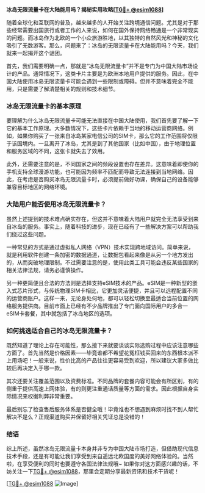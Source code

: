 **冰岛无限流量卡在大陆能用吗？揭秘实用攻略[[TG💪+ @esim1088](https://t.me/s/esim1088)]**

随着全球化和互联网的普及，越来越多的人开始关注跨境通信问题。尤其是对于那些经常需要出国旅行或者工作的人来说，如何在国外保持网络畅通是一个非常现实的问题。而冰岛作为北欧的一个小众旅游胜地，以其独特的自然风光和神秘的文化吸引了无数游客。那么，问题来了：冰岛的无限流量卡在大陆能用吗？今天，我们就来一起揭开这个谜团。

首先，我们需要明确一点，那就是“冰岛无限流量卡”并不是专门为中国大陆市场设计的产品。通常情况下，这类卡片主要是为欧洲本地用户提供的服务。因此，在中国大陆使用冰岛无限流量卡可能会遇到一些限制或障碍。但并不意味着完全不能用，只是需要了解清楚相关的规则和技术细节。

### 冰岛无限流量卡的基本原理

要理解为什么冰岛无限流量卡可能无法直接在中国大陆使用，我们首先要了解一下它的基本工作原理。大多数情况下，这些卡片依赖于当地的移动运营商网络。例如，如果你购买了一张来自冰岛某家电信公司的SIM卡，那么它的工作范围将仅限于该国境内。一旦离开了冰岛，尤其是到了其他国家（比如中国），由于地理位置和服务区域的不同，这张卡就失去了效用。

此外，还需要注意的是，不同国家之间的频段设置也存在差异。这意味着即使你的手机支持全球漫游功能，也可能因为频率不匹配而导致无法连接到当地网络。因此，在考虑是否购买冰岛无限流量卡时，必须提前做好功课，确保自己的设备能够兼容目标地区的网络环境。

### 大陆用户能否使用冰岛无限流量卡？

虽然上述提到的技术难点确实存在，但这并不意味着大陆用户就完全无法享受到来自冰岛的服务。事实上，随着科技的进步，现在已经有了一些解决方案可以帮助我们绕过这些问题。

一种常见的方式是通过虚拟私人网络（VPN）技术实现跨地域访问。简单来说，就是利用软件创建一条加密的数据通道，让数据包看起来像是从另一个地方发出的，从而突破地理限制。不过需要注意的是，使用此类工具可能会违反某些国家的相关法律法规，请务必谨慎操作。

另一种更简便且合法的方法则是选择支持eSIM技术的产品。eSIM是一种新型的嵌入式芯片形式，与传统物理SIM卡相比，它更加灵活便捷，并且可以远程配置不同的运营商账户。这样一来，无论身处何地，都可以轻松切换至最适合当前位置的网络服务提供商。目前市面上已经有不少品牌推出了专门面向国际用户的多合一eSIM卡套餐，其中就包括了冰岛地区的选项。

### 如何挑选适合自己的冰岛无限流量卡？

既然知道了理论上存在可能性，那么接下来就要谈谈实际选购过程中应该注意哪些方面了。首先当然是价格因素——毕竟谁都不希望花冤枉钱买回来的东西根本派不上用场吧！一般来说，性价比高的产品往往更容易受到欢迎，所以建议大家多做比较后再决定入手哪一款。

其次还要关注覆盖范围以及资费标准。不同品牌的套餐内容可能会有所区别，有的侧重于提供高速上网体验，有的则更注重通话质量等方面的需求。因此根据自身实际情况来权衡利弊非常重要。

最后别忘了检查售后服务体系是否健全哦！毕竟谁也不想遇到麻烦时找不到人帮忙解决不是么？正规渠道购买并保留好相关凭证总是没错的！

### 结语

综上所述，虽然冰岛无限流量卡本身并非专为中国大陆市场打造，但借助现代信息技术手段，还是有可能让我们享受到来自遥远北欧国度的美好网络体验的。当然啦，在享受便利的同时也要遵守各国法律法规哦~ 如果你对这方面感兴趣的话，不妨关注一下[TG💪+ @esim1088](https://t.me/s/esim1088)，那里会定期分享最新资讯和技术干货呢！

[[TG💪+ @esim1088](https://t.me/s/esim1088) ![Image](https://i.postimg.cc/4NQfJmqS/Snipaste-2025-05-13-00-14-12.png)]